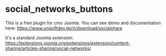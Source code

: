 # social_networks_buttons
This is a free plugin for cms Joomla. You can see demo and documentation here: https://www.unisoftdev.tech/download/socialshare

It's a standard Joomla extension: https://extensions.joomla.org/extensions/extension/content-sharing/articles-sharing/social-networks/

